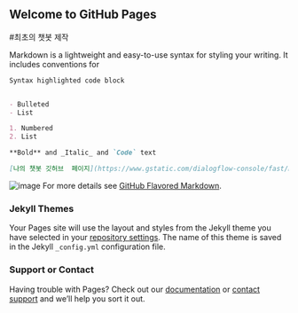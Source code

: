 ## Welcome to GitHub Pages

#최초의 챗봇 제작



Markdown is a lightweight and easy-to-use syntax for styling your writing. It includes conventions for

```markdown
Syntax highlighted code block


- Bulleted
- List

1. Numbered
2. List

**Bold** and _Italic_ and `Code` text

[나의 챗봇 깃허브  페이지](https://www.gstatic.com/dialogflow-console/fast/messenger/bootstrap.js?v=1) and ![Image](src)
```
![image](https://imgbntnews.hankyung.com/bntdata/images/photo/201603/1c08075c294055ea037fbc868c9ad88e.jpg)
For more details see [GitHub Flavored Markdown](https://guides.github.com/features/mastering-markdown/).

### Jekyll Themes

Your Pages site will use the layout and styles from the Jekyll theme you have selected in your [repository settings](https://github.com/Shallom12/chatbot/settings/pages). The name of this theme is saved in the Jekyll `_config.yml` configuration file.

### Support or Contact

Having trouble with Pages? Check out our [documentation](https://docs.github.com/categories/github-pages-basics/) or [contact support](https://support.github.com/contact) and we’ll help you sort it out.
